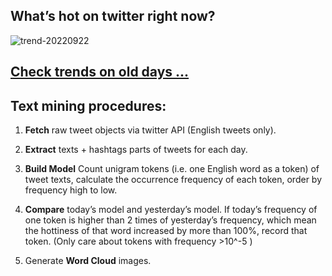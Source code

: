 ## What’s hot on twitter right now?

![trend-20220922][wordcloud]

[wordcloud]: https://raw.githubusercontent.com/xdqc/tweet-trend-everyday/master/word-cloud/trend-20220922.png?token=AF5V4P7ADR6KQBZ4CEDTNIK6AXRMU "trend-20220922"

## [Check trends on old days ...](https://github.com/xdqc/tweet-trend-everyday/tree/master/word-cloud)

## Text mining procedures:

1. **Fetch** raw tweet objects via twitter API (English tweets only).

2. **Extract** texts + hashtags parts of tweets for each day.

3. **Build Model** Count unigram tokens (i.e. one English word as a token) of tweet texts, calculate the occurrence frequency of each token, order by frequency high to low.

4. **Compare** today’s model and yesterday’s model. If today’s frequency of one token is higher than 2 times of yesterday’s frequency, which mean the hottiness of that word increased by more than 100%, record that token. (Only care about tokens with frequency >10^-5 )

5. Generate **Word Cloud** images.
